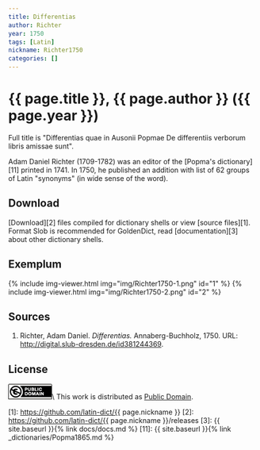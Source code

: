 ```yaml
---
title: Differentias
author: Richter
year: 1750
tags: [Latin]
nickname: Richter1750
categories: []
---
```

# {{ page.title }}, {{ page.author }} ({{ page.year }})

Full title is "Differentias quae in Ausonii Popmae De differentiis verborum libris amissae sunt".

Adam Daniel Richter (1709-1782) was an editor of the [Popma's dictionary][11] printed in 1741. In 1750, he published an addition with list of 62 groups of Latin "synonyms" (in wide sense of the word).


## Download

[Download][2] files compiled for dictionary shells or view [source files][1]. Format Slob is recommended for GoldenDict, read [documentation][3] about other dictionary shells.


## Exemplum

{% include img-viewer.html img="img/Richter1750-1.png" id="1" %}
{% include img-viewer.html img="img/Richter1750-2.png" id="2" %}


## Sources

1. Richter, Adam Daniel. _Differentias._ Annaberg-Buchholz, 1750. URL: <http://digital.slub-dresden.de/id381244369>.


## License

[![Public Domain](/assets/img/license-public-domain.png)](http://creativecommons.org/publicdomain/mark/1.0/)\\
This work is distributed as [Public Domain](http://creativecommons.org/publicdomain/mark/1.0/).


[1]: https://github.com/latin-dict/{{ page.nickname }}
[2]: https://github.com/latin-dict/{{ page.nickname }}/releases
[3]: {{ site.baseurl }}{% link docs/docs.md %}
[11]: {{ site.baseurl }}{% link _dictionaries/Popma1865.md %}

